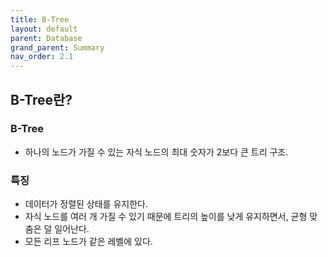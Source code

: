 ```yaml
---
title: B-Tree
layout: default
parent: Database
grand_parent: Summary
nav_order: 2.1
---
```


## B-Tree란?
### B-Tree
- 하나의 노드가 가질 수 있는 자식 노드의 최대 숫자가 2보다 큰 트리 구조.<br/>

### 특징
- 데이터가 정렬된 상태를 유지한다.<br/>
- 자식 노드를 여러 개 가질 수 있기 때문에 트리의 높이를 낮게 유지하면서, 균형 맞춤은 덜 일어난다.<br/>
- 모든 리프 노드가 같은 레벨에 있다.<br/>